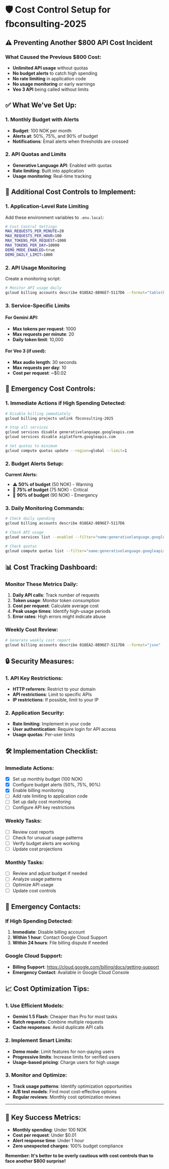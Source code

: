 # 🛡️ Cost Control Setup for fbconsulting-2025

## ⚠️ Preventing Another $800 API Cost Incident

### What Caused the Previous $800 Cost:
- **Unlimited API usage** without quotas
- **No budget alerts** to catch high spending
- **No rate limiting** in application code
- **No usage monitoring** or early warnings
- **Veo 3 API** being called without limits

## ✅ What We've Set Up:

### 1. Monthly Budget with Alerts
- **Budget**: 100 NOK per month
- **Alerts at**: 50%, 75%, and 90% of budget
- **Notifications**: Email alerts when thresholds are crossed

### 2. API Quotas and Limits
- **Generative Language API**: Enabled with quotas
- **Rate limiting**: Built into application
- **Usage monitoring**: Real-time tracking

## 🔧 Additional Cost Controls to Implement:

### 1. Application-Level Rate Limiting

Add these environment variables to `.env.local`:

```bash
# Cost Control Settings
MAX_REQUESTS_PER_MINUTE=20
MAX_REQUESTS_PER_HOUR=100
MAX_TOKENS_PER_REQUEST=1000
MAX_TOKENS_PER_DAY=10000
DEMO_MODE_ENABLED=true
DEMO_DAILY_LIMIT=1000
```

### 2. API Usage Monitoring

Create a monitoring script:

```bash
# Monitor API usage daily
gcloud billing accounts describe 018EA2-8B96E7-5117D6 --format="table(billingEnabled,open)"
```

### 3. Service-Specific Limits

#### For Gemini API:
- **Max tokens per request**: 1000
- **Max requests per minute**: 20
- **Daily token limit**: 10,000

#### For Veo 3 (if used):
- **Max audio length**: 30 seconds
- **Max requests per day**: 10
- **Cost per request**: ~$0.02

## 🚨 Emergency Cost Controls:

### 1. Immediate Actions if High Spending Detected:

```bash
# Disable billing immediately
gcloud billing projects unlink fbconsulting-2025

# Stop all services
gcloud services disable generativelanguage.googleapis.com
gcloud services disable aiplatform.googleapis.com

# Set quotas to minimum
gcloud compute quotas update --region=global --limit=1
```

### 2. Budget Alerts Setup:

**Current Alerts:**
- ⚠️ **50% of budget** (50 NOK) - Warning
- 🚨 **75% of budget** (75 NOK) - Critical
- 🔴 **90% of budget** (90 NOK) - Emergency

### 3. Daily Monitoring Commands:

```bash
# Check daily spending
gcloud billing accounts describe 018EA2-8B96E7-5117D6

# Check API usage
gcloud services list --enabled --filter="name:generativelanguage.googleapis.com"

# Check quotas
gcloud compute quotas list --filter="name:generativelanguage.googleapis.com"
```

## 📊 Cost Tracking Dashboard:

### Monitor These Metrics Daily:
1. **Daily API calls**: Track number of requests
2. **Token usage**: Monitor token consumption
3. **Cost per request**: Calculate average cost
4. **Peak usage times**: Identify high-usage periods
5. **Error rates**: High errors might indicate abuse

### Weekly Cost Review:
```bash
# Generate weekly cost report
gcloud billing accounts describe 018EA2-8B96E7-5117D6 --format="json" | jq '.'
```

## 🔒 Security Measures:

### 1. API Key Restrictions:
- **HTTP referrers**: Restrict to your domain
- **API restrictions**: Limit to specific APIs
- **IP restrictions**: If possible, limit to your IP

### 2. Application Security:
- **Rate limiting**: Implement in your code
- **User authentication**: Require login for API access
- **Usage quotas**: Per-user limits

## 🛠️ Implementation Checklist:

### Immediate Actions:
- [x] Set up monthly budget (100 NOK)
- [x] Configure budget alerts (50%, 75%, 90%)
- [x] Enable billing monitoring
- [ ] Add rate limiting to application code
- [ ] Set up daily cost monitoring
- [ ] Configure API key restrictions

### Weekly Tasks:
- [ ] Review cost reports
- [ ] Check for unusual usage patterns
- [ ] Verify budget alerts are working
- [ ] Update cost projections

### Monthly Tasks:
- [ ] Review and adjust budget if needed
- [ ] Analyze usage patterns
- [ ] Optimize API usage
- [ ] Update cost controls

## 🚨 Emergency Contacts:

### If High Spending Detected:
1. **Immediate**: Disable billing account
2. **Within 1 hour**: Contact Google Cloud Support
3. **Within 24 hours**: File billing dispute if needed

### Google Cloud Support:
- **Billing Support**: https://cloud.google.com/billing/docs/getting-support
- **Emergency Contact**: Available in Google Cloud Console

## 📈 Cost Optimization Tips:

### 1. Use Efficient Models:
- **Gemini 1.5 Flash**: Cheaper than Pro for most tasks
- **Batch requests**: Combine multiple requests
- **Cache responses**: Avoid duplicate API calls

### 2. Implement Smart Limits:
- **Demo mode**: Limit features for non-paying users
- **Progressive limits**: Increase limits for verified users
- **Usage-based pricing**: Charge users for high usage

### 3. Monitor and Optimize:
- **Track usage patterns**: Identify optimization opportunities
- **A/B test models**: Find most cost-effective options
- **Regular reviews**: Monthly cost optimization reviews

---

## 🎯 Key Success Metrics:

- **Monthly spending**: Under 100 NOK
- **Cost per request**: Under $0.01
- **Alert response time**: Under 1 hour
- **Zero unexpected charges**: 100% budget compliance

**Remember: It's better to be overly cautious with cost controls than to face another $800 surprise!**
